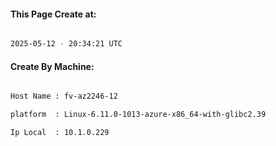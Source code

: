 
   
#### This Page Create at:

```bash

2025-05-12 - 20:34:21 UTC

```

#### Create By Machine:

```bash

Host Name : fv-az2246-12

platform  : Linux-6.11.0-1013-azure-x86_64-with-glibc2.39

Ip Local  : 10.1.0.229

```

